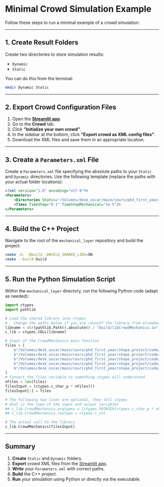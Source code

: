 # Minimal Crowd Simulation Example

Follow these steps to run a minimal example of a crowd simulation:

---

## 1. Create Result Folders

Create two directories to store simulation results:

- `Dynamic`
- `Static`

You can do this from the terminal:
```bash
mkdir Dynamic Static
```

---

## 2. Export Crowd Configuration Files

1. Open the [**Streamlit app**](https://crowdmecha.streamlit.app/).
2. Go to the **Crowd** tab.
3. Click **"Initialize your own crowd"**.
4. In the sidebar at the bottom, click **"Export crowd as XML config files"**.
5. Download the XML files and save them in an appropriate location.

---

## 3. Create a `Parameters.xml` File

Create a `Parameters.xml` file specifying the absolute paths to your `Static` and `Dynamic` directories. Use the following template (replace the paths with your actual folder locations):

```xml
<?xml version="1.0" encoding="utf-8"?>
<Parameters>
    <Directories Static="/Volumes/desk_oscar/main/cours/phd_first_year/shape_project/code/tutorials/mechanical_layer/Static/" Dynamic="/Volumes/desk_oscar/main/cours/phd_first_year/shape_project/code/tutorials/mechanical_layer/Dynamic/"/>
    <Times TimeStep="0.1" TimeStepMechanical="1e-5"/>
</Parameters>
```

---

## 4. Build the C++ Project

Navigate to the root of the `mechanical_layer` repository and build the project:

```bash
cmake -H. -Bbuild -DBUILD_SHARED_LIBS=ON
cmake --build build
```

---

## 5. Run the Python Simulation Script

Within the `mechanical_layer` directory, run the following Python code (adapt as needed):

```python
import ctypes
import pathlib

# Load the shared library into ctypes
#   Change the paths below if you are runninf the library from elsewhere
libname = str(pathlib.Path().absolute() / "build/libCrowdMechanics.so")
c_lib = ctypes.CDLL(libname)

# Input of the CrowdMechanics main function
files = [
    b"/Volumes/desk_oscar/main/cours/phd_first_year/shape_project/code/tutorials/mechanical_layer/Parameters.xml",
    b"/Volumes/desk_oscar/main/cours/phd_first_year/shape_project/code/data/xml/crowd_ANSURII_tutorial/Materials.xml",
    b"/Volumes/desk_oscar/main/cours/phd_first_year/shape_project/code/data/xml/crowd_ANSURII_tutorial/Geometry.xml",
    b"/Volumes/desk_oscar/main/cours/phd_first_year/shape_project/code/data/xml/crowd_ANSURII_tutorial/Agents.xml",
    b"/Volumes/desk_oscar/main/cours/phd_first_year/shape_project/code/data/xml/crowd_ANSURII_tutorial/AgentDynamics.xml",
]
# Convert the files variable to something ctypes will understand
nFiles = len(files)
filesInput = (ctypes.c_char_p * nFiles)()
filesInput[:] = files

# The following two lines are optional, they tell ctypes
# what is the type of the input and output variables
## c_lib.CrowdMechanics.argtypes = [ctypes.POINTER(ctypes.c_char_p * nFiles)]
## c_lib.CrowdMechanics.restype = ctypes.c_int

# The actual call to the library
c_lib.CrowdMechanics(filesInput)
```

---

## Summary

1. **Create** `Static` and `Dynamic` folders.
2. **Export** crowd XML files from the [Streamlit app](https://crowdmecha.streamlit.app/).
3. **Write** your `Parameters.xml` with correct paths.
4. **Build** the C++ project.
5. **Run** your simulation using Python or directly via the executable.
